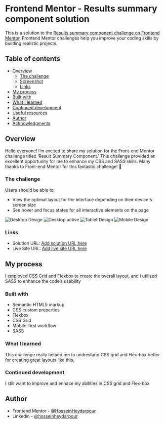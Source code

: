 # Frontend Mentor - Results summary component solution

This is a solution to the [Results summary component challenge on Frontend Mentor](https://www.frontendmentor.io/challenges/results-summary-component-CE_K6s0maV). Frontend Mentor challenges help you improve your coding skills by building realistic projects. 

## Table of contents

- [Overview](#overview)
  - [The challenge](#the-challenge)
  - [Screenshot](#screenshot)
  - [Links](#links)
- [My process](#my-process)
- [Built with](#built-with)
- [What I learned](#what-i-learned)
- [Continued development](#continued-development)
- [Useful resources](#useful-resources)
- [Author](#author)
- [Acknowledgments](#acknowledgments)


## Overview 
Hello everyone! I’m excited to share my solution for the Front-end Mentor challenge titled ‘Result Summary Component.’ This challenge provided an excellent opportunity for me to enhance my CSS and SASS skills. Many thanks to Front-end Mentor for this fantastic challenge! 🚀

### The challenge

Users should be able to:
- View the optimal layout for the interface depending on their device's screen size
- See hover and focus states for all interactive elements on the page

![Desktop Design](./screenshots/desktop.jpg)
![Desktop active](./screenshots/desktop-active.jpg)
![Tablet Design](./screenshots/tablet.jpg)
![Mobile Design](./screenshots/mobile.jpg)



### Links

- Solution URL: [Add solution URL here]([https://your-solution-url.com](https://github.com/HosseinHeydarpour/results-summary-component))
- Live Site URL: [Add live site URL here]([https://your-live-site-url.com](https://hosseinheydarpour.github.io/results-summary-component/)https://hosseinheydarpour.github.io/results-summary-component/)


## My process
I employed CSS Grid and Flexbox to create the overall layout, and I utilized SASS to enhance the code’s usability

### Built with
- Semantic HTML5 markup
- CSS custom properties
- Flexbox
- CSS Grid
- Mobile-first workflow
- SASS

### What I learned
This challenge really helped me to undrestand CSS grid and Flex-box better for creating great layouts like this.

### Continued development
I still want to improve and enhace my abilities in CSS grid and Flex-box.

## Author
- Frontend Mentor - [@HosseinHeydarpour](https://www.frontendmentor.io/profile/HosseinHeydarpour)
- Linkedin - [@hosseinheydarpour](www.linkedin.com/in/hosseinheydarpour)

